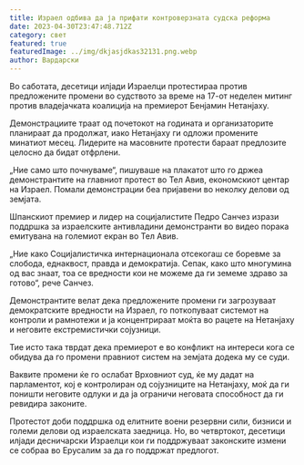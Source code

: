 ```yaml
---
title: Израел одбива да ја прифати контроверзната судска реформа
date: 2023-04-30T23:47:48.712Z
category: свет
featured: true
featuredImage: ../img/dkjasjdkas32131.png.webp
author: Вардарски
---
```


Во саботата, десетици илјади Израелци протестираа против предложените промени во судството за време на 17-от неделен митинг против владејачката коалиција на премиерот Бенјамин Нетанјаху.

Демонстрациите траат од почетокот на годината и организаторите планираат да продолжат, иако Нетанјаху ги одложи промените минатиот месец. Лидерите на масовните протести бараат предлозите целосно да бидат отфрлени.

„Ние само што почнуваме“, пишуваше на плакатот што го држеа демонстрантите на главниот протест во Тел Авив, економскиот центар на Израел. Помали демонстрации беа пријавени во неколку делови од земјата.

Шпанскиот премиер и лидер на социјалистите Педро Санчез изрази поддршка за израелските антивладини демонстранти во видео порака емитувана на големиот екран во Тел Авив.

„Ние како Социјалистичка интернационала отсекогаш се боревме за слобода, еднаквост, правда и демократија. Сепак, како што многумина од вас знаат, тоа се вредности кои не можеме да ги земеме здраво за готово“, рече Санчез.

Демонстрантите велат дека предложените промени ги загрозуваат демократските вредности на Израел, го поткопуваат системот на контроли и рамнотежи и ја концентрираат моќта во рацете на Нетанјаху и неговите екстремистички сојузници.

Тие исто така тврдат дека премиерот е во конфликт на интереси кога се обидува да го промени правниот систем на земјата додека му се суди.

Ваквите промени ќе го ослабат Врховниот суд, ќе му дадат на парламентот, кој е контролиран од сојузниците на Нетанјаху, моќ да ги поништи неговите одлуки и да ја ограничи неговата способност да ги ревидира законите.

Протестот доби поддршка од елитните воени резервни сили, бизниси и големи делови од израелската заедница. Но, во четвртокот, десетици илјади десничарски Израелци кои ги поддржуваат законските измени се собраа во Ерусалим за да го поддржат предлогот.
